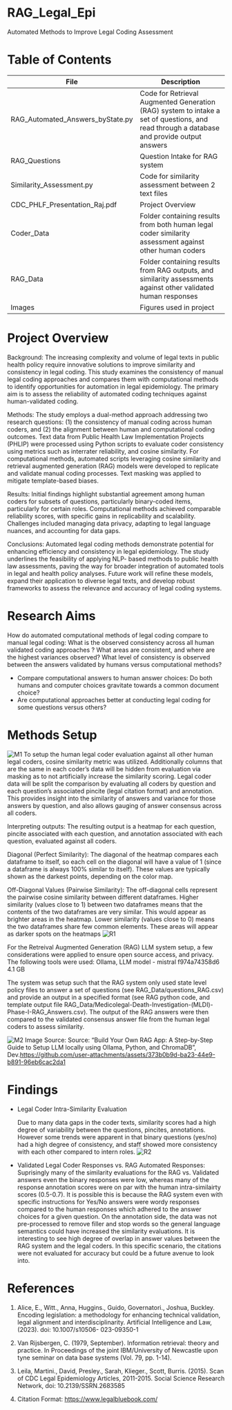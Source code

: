 # RAG_Legal_Epi
Automated Methods to Improve Legal Coding Assessment

# Table of Contents

File | Description
-------|--------
RAG_Automated_Answers_byState.py | Code for Retrieval Augmented Generation (RAG) system to intake a set of questions, and read through a database and provide output answers
RAG_Questions | Question Intake for RAG system
Similarity_Assessment.py | Code for similarity assessment between 2 text files 
CDC_PHLF_Presentation_Raj.pdf | Project Overview 
Coder_Data | Folder containing results from both human legal coder similarity assessment against other human coders
RAG_Data | Folder containing results from RAG outputs, and similarity assessments against other validated human responses 
Images | Figures used in project


# Project Overview
Background:
The increasing complexity and volume of legal texts in public health policy require
innovative solutions to improve similarity and consistency in legal coding. This study
examines the consistency of manual legal coding approaches and compares them with
computational methods to identify opportunities for automation in legal epidemiology.
The primary aim is to assess the reliability of automated coding techniques against
human-validated coding.

Methods:
The study employs a dual-method approach addressing two research questions: (1) the
consistency of manual coding across human coders, and (2) the alignment between
human and computational coding outcomes. Text data from Public Health Law
Implementation Projects (PHLIP) were processed using Python scripts to evaluate
coder consistency using metrics such as interrater reliability, and cosine similarity. For
computational methods, automated scripts leveraging cosine similarity and retrieval
augmented generation (RAG) models were developed to replicate and validate manual
coding processes. Text masking was applied to mitigate template-based biases.

Results:
Initial findings highlight substantial agreement among human coders for subsets of
questions, particularly binary-coded items, particularly for certain roles. Computational
methods achieved comparable reliability scores, with specific gains in replicability and
scalability. Challenges included managing data privacy, adapting to legal language
nuances, and accounting for data gaps.

Conclusions:
Automated legal coding methods demonstrate potential for enhancing efficiency and
consistency in legal epidemiology. The study underlines the feasibility of applying NLP-
based methods to public health law assessments, paving the way for broader
integration of automated tools in legal and health policy analyses. Future work will refine
these models, expand their application to diverse legal texts, and develop robust
frameworks to assess the relevance and accuracy of legal coding systems.


# Research Aims

How do automated computational methods of legal coding compare to manual legal coding:
What is the observed consistency across all human validated coding approaches ? What areas are consistent, and where are the highest variances observed?
What level of consistency is observed between the answers validated by humans versus computational methods?
  * Compare computational answers to human answer choices: Do both humans and computer choices gravitate towards a common document choice?
  * Are computational approaches better at conducting legal coding for some questions versus others?

# Methods Setup 
![M1](Images/similarity_eval_process.png "Similarity Assessment Script")
To setup the human legal coder evaluation against all other human legal coders, cosine similarity metric was utilized. Additionally columns that are the same in each coder’s data will be hidden from evaluation via masking as to not artificially increase the similarity scoring. Legal coder data will be split the comparison by evaluating all coders by question and each question’s associated pincite (legal citation format) and annotation. This provides insight into the similarity of answers and variance for those answers by question, and also allows gauging of answer consensus across all coders.

Interpreting outputs: The resulting output is a heatmap for each question, pincite associated with each question, and annotation associated with each question, evaluated against all coders.  

Diagonal (Perfect Similarity):
The diagonal of the heatmap compares each dataframe to itself, so each cell on the diagonal will have a value of 1 (since a dataframe is always 100% similar to itself).
These values are typically shown as the darkest points, depending on the color map.

Off-Diagonal Values (Pairwise Similarity):
The off-diagonal cells represent the pairwise cosine similarity between different dataframes.
Higher similarity (values close to 1) between two dataframes means that the contents of the two dataframes are very similar. This would appear as brighter areas in the heatmap.
Lower similarity (values close to 0) means the two dataframes share few common elements. These areas will appear as darker spots on the heatmaps
![R1](Images/ex_similarity_results.png "results example")

For the Retreival Augmented Generation (RAG) LLM system setup, a few considerations were applied to ensure open source access, and privacy. The following tools were used: Ollama, LLM model - mistral     f974a74358d6    4.1 GB

The system was setup such that the RAG system only used state level policy files to answer a set of questions (see RAG_Data/questions_RAG.csv) and provide an output in a specified format (see RAG python code, and template output file RAG_Data/Medicolegal-Death-Investigation-(MLDI)-Phase-I-RAG_Answers.csv). The output of the RAG answers were then compared to the validated consensus answer file from the human legal coders to assess similarity. 


![M2](Images/rag_methods.png "RAG Setup")
Image Source: Source: “Build Your Own RAG App: A Step-by-Step Guide to Setup LLM locally using Ollama, Python, and ChromaDB”, Dev.https://github.com/user-attachments/assets/373b0b9d-ba23-44e9-b891-96eb6cac2da1 


# Findings

* Legal Coder Intra-Similarity Evaluation

   Due to many data gaps in the coder texts, similarity scores had a high degree of variability between the questions, pincites, annotations. However some trends were apparent in that binary questions (yes/no) had a high degree of consistency, and staff showed more consistency with each other compared to intern roles. 
  ![R2](Images/result_tables.png "Coder Results")
   
* Validated Legal Coder Responses vs. RAG Automated Responses:
    Suprisingly many of the similarity evaluations for the RAG vs. Validated answers even the binary responses were low, whereas many of the response annotation scores were on par with the human intra-similairty scores (0.5-0.7). It is possible this is because the RAG system even with specific instructions for Yes/No answers were wordy responses compared to the human responses which adhered to the answer choices for a given question. On the annotation side, the data was not pre-processed to remove filler and stop words so the general language semantics could have increased the similarity evaluations. It is interesting to see high degree of overlap in answer values between the RAG system and the legal coders. In this specific scenario, the citations were not evaluated for accuracy but could be a future avenue to look into. 


# References

1. Alice, E., Witt., Anna, Huggins., Guido, Governatori., Joshua, Buckley. Encoding
legislation: a methodology for enhancing technical validation, legal alignment and
interdisciplinarity. Artificial Intelligence and Law, (2023). doi: 10.1007/s10506-
023-09350-1
   
2. Van Rijsbergen, C. (1979, September). Information retrieval: theory and practice.
In Proceedings of the joint IBM/University of Newcastle upon tyne seminar on
data base systems (Vol. 79, pp. 1-14).

3. Leila, Martini., David, Presley., Sarah, Klieger., Scott, Burris. (2015). Scan of
CDC Legal Epidemiology Articles, 2011-2015. Social Science Research Network,
doi: 10.2139/SSRN.2683585

4. Citation Format: https://www.legalbluebook.com/ 



